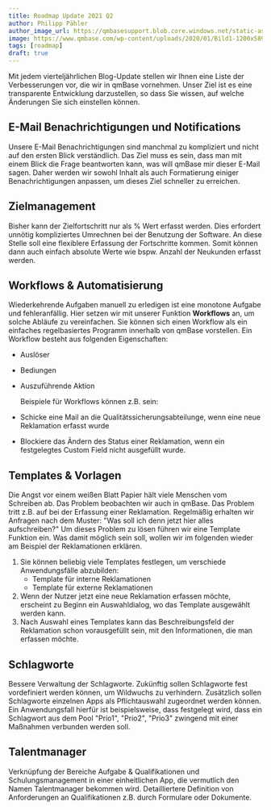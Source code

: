 ```yaml
---
title: Roadmap Update 2021 Q2
author: Philipp Pähler
author_image_url: https://qmbasesupport.blob.core.windows.net/static-assets/img/persons/paehler_round.png
image: https://www.qmbase.com/wp-content/uploads/2020/01/Bild1-1200x589.jpg
tags: [roadmap]
draft: true
---
```


Mit jedem vierteljährlichen Blog-Update stellen wir Ihnen eine Liste der Verbesserungen vor, die wir in qmBase vornehmen. Unser Ziel ist es eine transparente Entwicklung darzustellen, so dass Sie wissen, auf welche Änderungen Sie sich einstellen können.

<!--truncate-->

## E-Mail Benachrichtigungen und Notifications

Unsere E-Mail Benachrichtigungen sind manchmal zu kompliziert und nicht auf den ersten Blick verständlich. Das Ziel muss es sein, dass man mit einem Blick die Frage beantworten kann, was will qmBase mir dieser E-Mail sagen. Daher werden wir sowohl Inhalt als auch Formatierung einiger Benachrichtigungen anpassen, um dieses Ziel schneller zu erreichen.

## Zielmanagement

Bisher kann der Zielfortschritt nur als % Wert erfasst werden. Dies erfordert unnötig kompliziertes Umrechnen bei der Benutzung der Software. An diese Stelle soll eine flexiblere Erfassung der Fortschritte kommen. Somit können dann auch einfach absolute Werte wie bspw. Anzahl der Neukunden erfasst werden.

## Workflows & Automatisierung

Wiederkehrende Aufgaben manuell zu erledigen ist eine monotone Aufgabe und fehleranfällig. Hier setzen wir mit unserer Funktion **Workflows** an, um solche Abläufe zu vereinfachen.
Sie können sich einen Workflow als ein einfaches regelbasiertes Programm innerhalb von qmBase vorstellen.
Ein Workflow besteht aus folgenden Eigenschaften:

- Auslöser
- Bediungen
- Auszuführende Aktion

  Beispiele für Workflows können z.B. sein:

- Schicke eine Mail an die Qualitätssicherungsabteilunge, wenn eine neue Reklamation erfasst wurde
- Blockiere das Ändern des Status einer Reklamation, wenn ein festgelegtes Custom Field nicht ausgefüllt wurde.

## Templates & Vorlagen

Die Angst vor einem weißen Blatt Papier hält viele Menschen vom Schreiben ab. Das Problem beobachten wir auch in qmBase. Das Problem tritt z.B. auf bei der Erfassung einer Reklamation. Regelmäßig erhalten wir Anfragen nach dem Muster: "Was soll ich denn jetzt hier alles aufschreiben?"
Um dieses Problem zu lösen führen wir eine Template Funktion ein. Was damit möglich sein soll, wollen wir im folgenden wieder am Beispiel der Reklamationen erklären.

1. Sie können beliebig viele Templates festlegen, um verschiede Anwendungsfälle abzubilden:
   - Template für interne Reklamationen
   - Template für externe Reklamationen
2. Wenn der Nutzer jetzt eine neue Reklamation erfassen möchte, erscheint zu Beginn ein Auswahldialog, wo das Template ausgewählt werden kann.
3. Nach Auswahl eines Templates kann das Beschreibungsfeld der Reklamation schon vorausgefüllt sein, mit den Informationen, die man erfassen möchte.

## Schlagworte

Bessere Verwaltung der Schlagworte. Zukünftig sollen Schlagworte fest vordefiniert werden können, um Wildwuchs zu verhindern. Zusätzlich sollen Schlagworte einzelnen Apps als Pflichtauswahl zugeordnet werden können.
Ein Anwendungsfall hierfür ist beispielsweise, dass festgelegt wird, dass ein Schlagwort aus dem Pool "Prio1", "Prio2", "Prio3" zwingend mit einer Maßnahmen verbunden werden soll.

## Talentmanager

Verknüpfung der Bereiche Aufgabe & Qualifikationen und Schulungsmanagement in einer einheitlichen App, die vermutlich den Namen Talentmanager bekommen wird. Detailliertere Definition von Anforderungen an Qualifikationen z.B. durch Formulare oder Dokumente.
